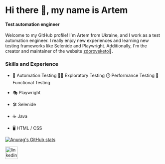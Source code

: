 # Hi there 👋, my name is Artem
#### Test automation engineer

Welcome to my GitHub profile! I`m Artem from Ukraine, and I work as a test automation engineer. I really enjoy new experiences and learning new testing frameworks like Selenide and Playwright. 
Additionally, I'm the creator and maintainer of the website [zdoroveketo](https://www.zdoroveketo.com.ua)🥑.

### Skills and Experience
* 🤖 Automation Testing 🕵️‍♂️ Exploratory Testing ⏱️ Performance Testing 🧪 Functional Testing

* 🎭 Playwright
* 🛠️ Selenide

* ☕ Java
* 🖥️ HTML / CSS

[![Anurag's GitHub stats](https://github-readme-stats.vercel.app/api?username=ArtemMakar0v&show_icons=true&theme=transparent)](https://github.com/anuraghazra/github-readme-stats)

[<img src='https://cdn.jsdelivr.net/npm/simple-icons@3.0.1/icons/linkedin.svg' alt='linkedin' height='40'>](https://www.linkedin.com/in/https://www.linkedin.com/in/artem-makarov-a75681116//)
